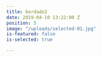 ```yaml
---
title: bordado2
date: 2019-04-10 13:22:00 Z
position: 5
image: "/uploads/selected-01.jpg"
is-featured: false
is-selected: true

---
```

